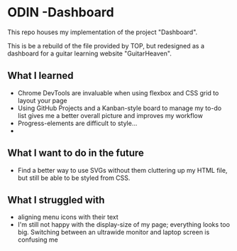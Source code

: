 # ODIN -Dashboard
This repo houses my implementation of the project "Dashboard".

This is be a rebuild of the file provided by TOP, but redesigned as a dashboard for a guitar learning website "GuitarHeaven".

## What I learned 
- Chrome DevTools are invaluable when using flexbox and CSS grid to layout your page
- Using GitHub Projects and a Kanban-style board to manage my to-do list gives me a better overall picture and improves my workflow
- Progress-elements are difficult to style...
- 

## What I want to do in the future
- Find a better way to use SVGs without them cluttering up my HTML file, but still be able to be styled from CSS.

## What I struggled with
- aligning menu icons with their text
- I'm still not happy with the display-size of my page; everything looks too big. Switching between an ultrawide monitor and laptop screen is confusing me